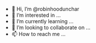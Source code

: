 - 👋 Hi, I’m @robinhoodunchar
- 👀 I’m interested in ...
- 🌱 I’m currently learning ...
- 💞️ I’m looking to collaborate on ...
- 📫 How to reach me ...

<!---
robinhoodunchar/robinhoodunchar is a ✨ special ✨ repository because its `README.md` (this file) appears on your GitHub profile.
You can click the Preview link to take a look at your changes.
--->
